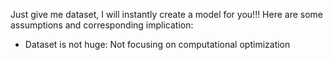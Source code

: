 Just give me dataset, I will instantly create a model for you!!!
Here are some assumptions and corresponding implication:
- Dataset is not huge: Not focusing on computational optimization

